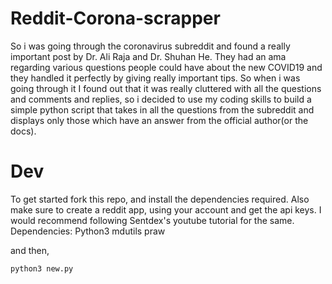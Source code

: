 # Reddit-Corona-scrapper
So i was going through the coronavirus subreddit and found a really important post by Dr. Ali Raja and Dr. Shuhan He. They had an ama regarding various questions people could have about the new COVID19 and they handled it perfectly by giving really important tips. So when i was going through it I found out that it was really cluttered with all the questions and comments and replies, so i decided to use my coding skills to build a simple python script that takes in all the questions from the subreddit and displays only those which have an answer from the official author(or the docs).

# Dev
To get started fork this repo, and install the dependencies required. 
Also make sure to create a reddit app, using your account and get the api keys.
I would recommend following Sentdex's youtube tutorial for the same.
Dependencies: 
  Python3
  mdutils
  praw
              
and then, 
```
python3 new.py
```
